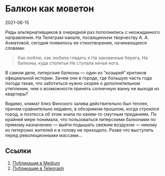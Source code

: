 # Балкон как моветон


<p class="text-end time-holder"><time>2021-06-15</time></p>





Ряды альтернативщиков в очередной раз пополнились с неожиданного
направления. На Телеграм-канале, посвященном творчеству А. А.
Ахматовой, сегодня появилось ее стихотворение, начинающееся словами:

> Как люблю, как любила глядеть я
> На закованные берега,
> На балконы, куда столетья
> Не ступала ничья нога.

В самом деле, питерские балконы — один из “козырей” критиков
официальной истории. Зачем они в городе, где большую часть года погода
такая, что заботиться нужно скорее о дополнительном утеплении, чем о
возможности принять солнечную ванну не выходя из квартиры?

Видимо, климат близ Финского залива действительно был теплее, причем
сравнительно недавно, в обозримом прошлом, когда строился город, и
поэтесса об этом знала по каким-то смутным преданиям. По крайней мере
понимала, что пользоваться питерскими балконами по прямому назначению —
выйти подышать свежим воздухом — никому из питерских жителей и в голову
не приходило. Разве что выступить перед революционными массами…




## Ссылки

1. [Публикация в Medium](https://yababay.medium.com/балкон-как-моветон-bab76260e3bf)
1. [Публикация в Telegraph](https://telegra.ph/Balkon-kak-moveton-06-15)

